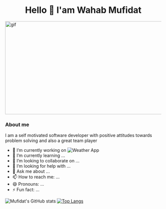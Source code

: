  

<h1 align="center">Hello 👋 I'am Wahab Mufidat</h1>
<img alt='gif' src='https://user-images.githubusercontent.com/77861437/204753610-1c5582d4-fdcb-4bfa-9669-b11ffb1372d3.gif' width="1000" style='object-fit:cover' height="300"/>

### About me
<p>I am  a self motivated software developer with positive attitudes towards <br/> problem solving and also a great team player </p>

- 🔭 I’m currently working on ![Weather App]()
- 🌱 I’m currently learning ...
- 👯 I’m looking to collaborate on ...
- 🤔 I’m looking for help with ...
- 💬 Ask me about ...
- 📫 How to reach me: ...
- 😄 Pronouns: ...
- ⚡ Fun fact: ...

<!--
**mufidat3250/mufidat3250** is a ✨ _special_ ✨ repository because its `README.md` (this file) appears on your GitHub profile.

Here are some ideas to get you started:

- 🔭 I’m currently working on ...
- 🌱 I’m currently learning ...
- 👯 I’m looking to collaborate on ...
- 🤔 I’m looking for help with ...
- 💬 Ask me about ...
- 📫 How to reach me: ...
- 😄 Pronouns: ...
- ⚡ Fun fact: ...
-->

![Mufidat's GitHub stats](https://github-readme-stats.vercel.app/api?username=mufidat3250&count_private=true&show_icons=true&theme=radical)
[![Top Langs](https://github-readme-stats.vercel.app/api/top-langs/?username=anuraghazra&layout=compact)](https://github.com/anuraghazra/github-readme-stats)
